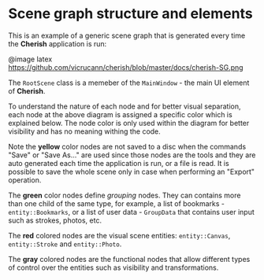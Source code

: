 # Scene graph structure and elements

This is an example of a generic scene graph that is generated every time the **Cherish** application is run: 

@image latex https://github.com/vicrucann/cherish/blob/master/docs/cherish-SG.png

The `RootScene` class is a memeber of the `MainWindow` - the main UI element of **Cherish**.

To understand the nature of each node and for better visual separation, each node at the above diagram is assigned a specific color which is explained below. The node color is only used within the diagram for better visibility and has no meaning withing the code.

Note the **yellow** color nodes are not saved to a disc when the commands "Save" or "Save As..." are used since those nodes are the tools and they are auto generated each time the application is run, or a file is read. It is possible to save the whole scene only in case when performing an "Export" operation.

The **green** color nodes define *grouping* nodes. They can contains more than one child of the same type, for example, a list of bookmarks - `entity::Bookmarks`, or a list of user data - `GroupData` that contains user input such as strokes, photos, etc.

The **red** colored nodes are the visual scene entities: `entity::Canvas`, `entity::Stroke` and `entity::Photo`.

The **gray** colored nodes are the functional nodes that allow different types of control over the entities such as visibility and transformations.
